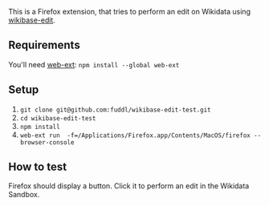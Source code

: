 This is a Firefox extension, that tries to perform an edit on Wikidata using [wikibase-edit](https://github.com/maxlath/wikibase-edit).

## Requirements 

You'll need [web-ext](https://github.com/mozilla/web-ext): `npm install --global web-ext`

## Setup

1. `git clone git@github.com:fuddl/wikibase-edit-test.git`
2. `cd wikibase-edit-test`
3. `npm install`
4. `web-ext run  -f=/Applications/Firefox.app/Contents/MacOS/firefox --browser-console`

## How to test

Firefox should display a button. Click it to perform an edit in the Wikidata Sandbox.
